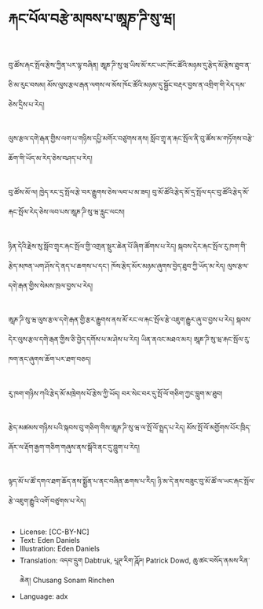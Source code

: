# རྐང་པོལ་བརྩེ་མཁས་པ་ཨཱཎ་ཌི་སུ་ཝ།

##
བུ་ཚོས་རྐང་སྤོལ་རྩེས་ཀྱིན་པར་ལྟ་བཞིན། ཨཱཎ་ཌི་སུ་ཝ་ཡིས་མོ་རང་ཡང་ཁོང་ཚོའི་མཉམ་དུ་རྩེད་མོ་རྩེས་ཐུབ་ན་ཅི་མ་རུང་བསམ། མོས་ལུས་རྩལ་རྒན་ལགས་ལ་མོས་ཁོང་ཚོའི་མཉམ་དུ་སྦྱོང་བརྡར་བྱས་ན་འགྲིག་གི་རེད་དམ་ཅེས་དྲིས་པ་རེད།

##
ལུས་རྩལ་དགེ་རྒན་གྱིས་ལག་པ་གཉིས་དཔྱི་མགོར་བཙུགས་ནས། སློབ་གྲྭ་ན་རྐང་སྤོལ་ནི་བུ་ཚོས་མ་གཏོགས་བརྩེ་ཆོག་གི་ཡོད་མ་རེད་ཅེས་བཤད་པ་རེད།

##
བུ་ཚོས་མོ་ལ། ཁྱེད་རང་དྲ་སྤོལ་རྩེ་བར་རྒྱུགས་ཅེས་ལབ་པ་མ་ཟད། བུ་མོ་ཚོའི་རྩེད་མོ་དྲ་སྤོལ་དང་བུ་ཚོའི་རྩེད་མོ་རྐང་སྤོལ་རེད་ཅེས་ལབ་པས་ཨཱཎ་ཌི་སུ་ཝ་རླུང་ལངས།

##
ཉིན་དེའི་རྗེས་སུ་སློབ་གྲྭར་རྐང་སྤོལ་གྱི་འགྲན་སྡུར་ཆེན་པོ་ཞིག་ཚོགས་པ་རེད། སྐབས་དེར་རྐང་སྤོལ་རུ་ཁག་གི་རྩེད་མཁན་ཡག་ཤོས་དེ་ནད་པ་ཆགས་པ་དང་། ཁོས་རྩེད་མོར་མཉམ་ཞུགས་བྱེད་ཐུབ་ཀྱི་ཡོད་མ་རེད། ལུས་རྩལ་དགེ་རྒན་གྱིས་སེམས་ཁྲལ་བྱས་པ་རེད།

##
ཨཱཎ་ཌི་སུ་ཝ་ལུས་རྩལ་དགེ་རྒན་གྱི་རྩར་རྒྱུགས་ནས་མོ་རང་ལ་རྐང་སྤོལ་རྩེ་འཇུག་རྒྱུར་ཞུ་བ་བྱས་པ་རེད། སྐབས་དེར་ལུས་རྩལ་དགེ་རྒན་གྱིས་ཅི་བྱེད་དགོས་པ་མ་ཤེས་པ་རེད། ཡིན་ནའང་མཐའ་མར། ཨཱཎ་ཌི་སུ་ཝ་རྐང་སྤོལ་རུ་ཁག་ནང་ཞུགས་ཆོག་པར་ཐག་བཅད།

##
རུ་ཁག་གཉིས་ཀའི་རྩེད་མོ་མཁྲེགས་པོ་རྩེས་ཀྱི་ཡོད། བར་སེང་བར་དུ་སྤོ་ལོ་གཅིག་ཀྱང་བླུག་མ་ཐུབ།

##
རྩེད་མཚམས་གཉིས་པའི་སྐབས་བུ་གཅིག་གིས་ཨཱཎ་ཌི་སུ་ཝ་ལ་སྤོ་ལོ་སྤྲད་པ་རེད། མོས་སྤོ་ལོ་མགྱོགས་པོར་ཁྲིད་ཞོར་ལ་རྡོག་རྒྱག་གཅིག་གཞུས་ནས་སྒོའི་ནང་དུ་བླུག་པ་རེད།

##
ལྟད་མོ་པ་ཚོ་དགའ་ཐག་ཆོད་ནས་སྨྱོན་པ་ནང་བཞིན་ཆགས་པ་རེེད། ཉི་མ་དེ་ནས་བཟུང་བུ་མོ་ཚོ་ལ་ཡང་རྐང་སྤོལ་རྩེ་འཇུག་རྒྱུའི་འགོ་བཙུགས་པ་རེད།

##
* License: [CC-BY-NC]
* Text: Eden Daniels
* Illustration: Eden Daniels
* Translation: འདབ་དྲུག Dabtruk, པཱཊ་རིག་ཌཱོཌ། Patrick Dowd, ཆུ་ཚང་བསོད་ནམས་རིན་ཆེན། Chusang Sonam Rinchen
* Language: adx
